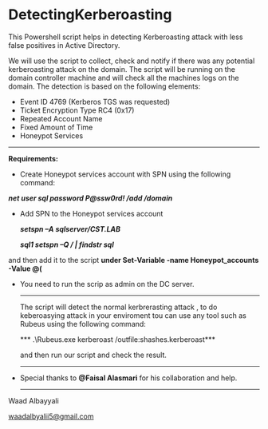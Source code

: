 # DetectingKerberoasting
This Powershell script helps in detecting Kerberoasting attack with less false positives in Active Directory.

We will use the script to collect, check and notify if there was any potential kerberoasting attack on the domain. The script will be running on the domain controller machine and will check all the machines logs on the domain. The detection is based on the following elements: 

   * Event ID 4769 (Kerberos TGS was requested) 
   * Ticket Encryption Type RC4 (0x17)
   * Repeated Account Name 
   * Fixed Amount of Time
   * Honeypot Services  
   
   
   
   _________
   
   
  **Requirements:** 
* Create Honeypot services account with SPN using the following command:

***net user sql password P@ssw0rd! /add /domain*** 

* Add SPN to the  Honeypot services account 

   ***setspn –A sqlserver/CST.LAB***

   ***sql1 setspn –Q */* | findstr sql***

and then add it to the script **under Set-Variable -name Honeypot_accounts -Value @(**


* You need to run the scrip as admin on the DC server. 

   _________
   
   The script will detect the normal kerbrerasting attack , to do keberoasying attack in your enviroment tou can use any tool such as Rubeus using the following command: 
   
   
   *** .\Rubeus.exe kerberoast /outfile:shashes.kerberoast***
   
   
   and then run our script and check the result. 
   
  _________

* Special thanks to **@Faisal Alasmari** for  his collaboration and help. 


  _________
  
Waad Albayyali 

waadalbyalii5@gmail.com 




